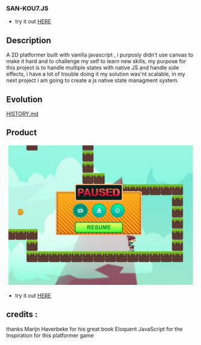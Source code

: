 ### SAN-KOU7.JS

- try it out [HERE](https://alchemist107.github.io/san-kou7.JS/)

## Description

A 2D platformer built with vanilla javascript , i purposly didn't use canvas to make it hard and to challenge my self to learn new skills, my purpose for this project is to handle multiple states with native JS and handle side effects, i have a lot of trouble doing it my solution was'nt scalable, in my next project i am going to create a js native state managment system.

## Evolution

[HISTORY.md](https://github.com/alchemist107/san-kou7.JS/blob/master/HISTORY.md)

## Product

![San-kou7.JS](ver4.png)

- try it out [HERE](https://chamsbouzaiene.github.io/san-kou7.JS/)

## credits :

thanks Marijn Haverbeke for his great book Eloquent JavaScript for the Inspiration for this platformer game
